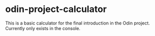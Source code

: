 # odin-project-calculator

This is a basic calculator for the final introduction in the Odin project.
Currently only exists in the console.